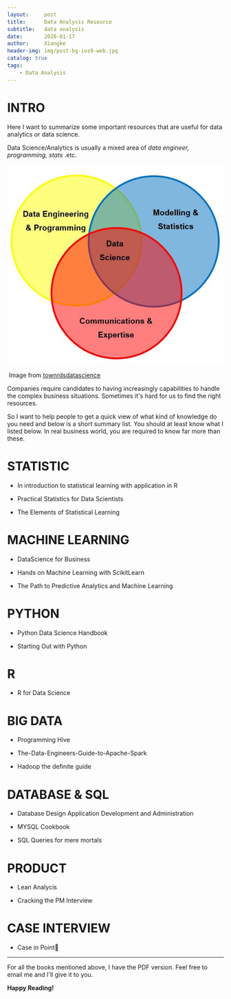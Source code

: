 ```yaml
---
layout:     post
title:      Data Analysis Resource
subtitle:   data analysis
date:       2020-01-17
author:     Xiangke
header-img: img/post-bg-ios9-web.jpg
catalog: true
tags:
    - Data Analysis
---
```

# INTRO

Here I want to summarize some important resources that are useful for data analytics or data science. 

Data Science/Analytics is usually a mixed area of *data engineer, programming, stats* .etc. 

![1Pb5uD.jpg](2020-01-17-Data-Analysis-Resource.assets/1Pb5uD.jpg)

​																																Image from [townrdsdatascience]()

Companies require candidates to having increasingly capabilities to handle the complex business situations. Sometimes it's hard for us to find the right resources. 

So I want to help people to get a quick view of what kind of knowledge do you need and below is a short summary list. You should at least know what I listed below. In real business world, you are required to know far more than these. 



# STATISTIC

- In introduction to statistical learning with application in R
- Practical Statistics for Data Scientists

- The Elements of Statistical Learning

# MACHINE LEARNING

- DataScience for Business

- Hands on Machine Learning with ScikitLearn

- The Path to Predictive Analytics and Machine Learning

# PYTHON

- Python Data Science Handbook

- Starting Out with Python

# R

- R for Data Science

# BIG DATA

- Programming Hive

- The-Data-Engineers-Guide-to-Apache-Spark

- Hadoop the definite guide

# DATABASE & SQL

- Database Design Application Development and Administration

- MYSQL Cookbook

- SQL Queries for mere mortals

# PRODUCT

- Lean Analycis

- Cracking the PM Interview

# CASE INTERVIEW

- Case in Point

-------

For all the books mentioned above, I have the PDF version. Feel free to email me and I'll give it to you.

**Happy Reading!** 